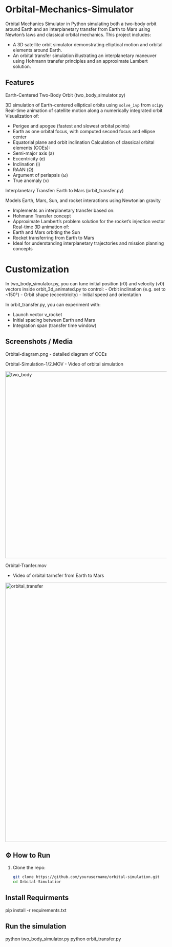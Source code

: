 # Orbital-Mechanics-Simulator
Orbital Mechanics Simulator in Python simulating both a two-body orbit around Earth and an interplanetary transfer from Earth to Mars using Newton’s laws and classical orbital mechanics.
This project includes:
  - A 3D satellite orbit simulator demonstrating elliptical motion and orbital elements around Earth.
  - An orbital transfer simulation illustrating an interplanetary maneuver using Hohmann transfer principles and an approximate Lambert solution.


## Features

Earth-Centered Two-Body Orbit (two_body_simulator.py)

3D simulation of Earth-centered elliptical orbits using `solve_ivp` from `scipy`
Real-time animation of satellite motion along a numerically integrated orbit
Visualization of:
  - Perigee and apogee (fastest and slowest orbital points)
  - Earth as one orbital focus, with computed second focus and ellipse center
  - Equatorial plane and orbit inclination
Calculation of classical orbital elements (COEs):
  - Semi-major axis (a)
  - Eccentricity (e)
  - Inclination (i)
  - RAAN (Ω)
  - Argument of periapsis (ω)
  - True anomaly (ν)

Interplanetary Transfer: Earth to Mars (orbit_transfer.py)

Models Earth, Mars, Sun, and rocket interactions using Newtonian gravity
  - Implements an interplanetary transfer based on:
  - Hohmann Transfer concept
  - Approximate Lambert’s problem solution for the rocket’s injection vector
Real-time 3D animation of:
  - Earth and Mars orbiting the Sun
  - Rocket transferring from Earth to Mars
  - Ideal for understanding interplanetary trajectories and mission planning concepts

# Customization

In two_body_simulator.py, you can tune initial position (r0) and velocity (v0) vectors inside orbit_3d_animated.py to control:
    - Orbit inclination (e.g. set to ~150°)
    - Orbit shape (eccentricity)
    - Initial speed and orientation

In orbit_transfer.py, you can experiment with:
  - Launch vector v_rocket
  - Initial spacing between Earth and Mars
  - Integration span (transfer time window)

## Screenshots / Media

Orbital-diagram.png
    - detailed diagram of COEs

Orbital-Simulation-1/2.MOV
    - Video of orbital simulation

<img width="582" alt="two_body" src="https://github.com/user-attachments/assets/b2d19a8d-d2b7-432c-acb4-b2f1bcd5c9b7" />
    
Orbital-Tranfer.mov
  - Video of orbital tarnsfer from Earth to Mars

<img width="807" alt="orbital_transfer" src="https://github.com/user-attachments/assets/da625694-8af5-4544-a01c-d61e0cbf0a0c" />

## ⚙️ How to Run

1. Clone the repo:
   ```bash
   git clone https://github.com/yourusername/orbital-simulation.git
   cd Orbital-Simulatior

## Install Requirments

pip install -r requirements.txt

## Run the simulation

python two_body_simulator.py
python orbit_transfer.py
